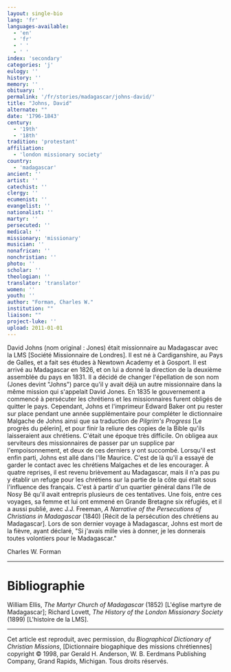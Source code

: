 ```yaml
---
layout: single-bio
lang: 'fr'
languages-available:
  - 'en'
  - 'fr'
  - ' '
  - ' '
index: 'secondary'
categories: 'j'
eulogy: ''
history: ''
memory: ''
obituary: ''
permalink: '/fr/stories/madagascar/johns-david/'
title: "Johns, David"
alternate: ""
date: '1796-1843'
century:
  - '19th'
  - '18th'
tradition: 'protestant'
affiliation:
  - 'london missionary society'
country:
  - 'madagascar'
ancient: ''
artist: ''
catechist: ''
clergy: ''
ecumenist: ''
evangelist: ''
nationalist: ''
martyr: ''
persecuted: ''
medical: ''
missionary: 'missionary'
musician: ''
nonafrican: ''
nonchristian: ''
photo: ''
scholar: ''
theologian: ''
translator: 'translator'
women: ''
youth: ''
author: "Forman, Charles W."
institution: ""
liaison: ""
project-luke: ''
upload: 2011-01-01
---
```




David Johns (nom original : Jones) était missionnaire au Madagascar avec la LMS [Société Missionnaire de Londres]. Il est né à Cardiganshire, au Pays de Galles, et a fait ses études à Newtown Academy et à Gosport. Il est arrivé au Madagascar en 1826, et on lui a donné la direction de la deuxième assemblée du pays en 1831. Il a décidé de changer l'épellation de son nom (Jones devint "Johns") parce qu'il y avait déjà un autre missionnaire dans la même mission qui s'appelait David Jones. En 1835 le gouvernement a commencé à persécuter les chrétiens et les missionnaires furent obligés de quitter le pays. Cependant, Johns et l'imprimeur Edward Baker ont pu rester sur place pendant une année supplémentaire pour compléter le dictionnaire Malgache de Johns ainsi que sa traduction de *Pilgrim's Progress* [Le progrès du pélerin], et pour finir la reliure des copies de la Bible qu'ils laisseraient aux chrétiens. C'était une époque très difficile. On obligea aux serviteurs des missionnaires de passer par un supplice par l'empoisonnement, et deux de ces derniers y ont succombé. Lorsqu'il est enfin parti, Johns est allé dans l'Ile Maurice. C'est de là qu'il a essayé de garder le contact avec les chrétiens Malgaches et de les encourager. À quatre reprises, il est revenu brièvement au Madagascar, mais il n'a pas pu y établir un refuge pour les chrétiens sur la partie de la côte qui était sous l'influence des français. C'est à partir d'un quartier général dans l'île de Nosy Bé qu'il avait entrepris plusieurs de ces tentatives. Une fois, entre ces voyages, sa femme et lui ont emmené en Grande Bretagne six réfugiés, et il a aussi publié, avec J.J. Freeman, *A Narrative of the Persecutions of Christians in Madagascar* (1840) [Récit de la persécution des chrétiens au Madagascar]. Lors de son dernier voyage à Madagascar, Johns est mort de la fièvre, ayant déclaré, "Si j'avais mille vies à donner, je les donnerais toutes volontiers pour le Madagascar."

Charles W. Forman

---

# Bibliographie

William Ellis, *The Martyr Church of Madagascar* (1852) [L'église martyre de Madagascar]; Richard Lovett, *The History of the London Missionary Society* (1899) [L'histoire de la LMS].

---

Cet article est reproduit, avec permission, du *Biographical Dictionary of Christian Missions*, [Dictionnaire biogaphique des missions chrétiennes] copyright © 1998, par Gerald H. Anderson, W. B. Eerdmans Publishing Company, Grand Rapids, Michigan. Tous droits réservés.
